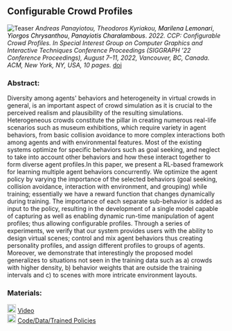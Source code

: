 ## Configurable Crowd Profiles
![Teaser](https://user-images.githubusercontent.com/94784611/170231686-6433104d-4ce2-43d5-9bb7-5461ad25f6a8.jpg)
_Andreas Panayiotou, Theodoros Kyriakou,_
<a href="https://marilenalemonari.github.io/" style="color: black; text-decoration: none;text-decoration-style: none;">_Marilena Lemonari_</a>,
<a href="http://www.cs.ucy.ac.cy/~yiorgos/" style="color: black; text-decoration: none;text-decoration-style: none;">_Yiorgos Chrysanthou_</a>,
<a href="https://totis77.github.io/" style="color: black; text-decoration: none;text-decoration-style: none;">_Panayiotis Charalambous_</a>.
_2022. CCP: Configurable Crowd Profiles. In Special Interest Group on Computer Graphics and Interactive Techniques Conference Proceedings (SIGGRAPH ’22 Conference  Proceedings), August 7–11, 2022, Vancouver, BC, Canada. ACM, New York, NY, USA, 10 pages._ [doi](https://doi.org/10.1145/3528233.3530712)

### Abstract:
Diversity among agents' behaviors and heterogeneity in virtual crowds in general, is an important aspect of crowd simulation as it is crucial to the perceived realism and plausibility of the resulting simulations.  Heterogeneous crowds constitute the pillar in creating numerous real-life scenarios such as museum exhibitions, which require variety in agent behaviors, from basic collision avoidance to more complex interactions both among agents and with environmental features. Most of the existing systems optimize for specific behaviors such as goal seeking, and neglect to take into account other behaviors and how these interact together to form diverse agent profiles.In this paper, we present a RL-based framework for learning multiple agent behaviors concurrently. We optimize the agent policy by varying the importance of the selected behaviors (goal seeking, collision avoidance, interaction with environment, and grouping) while training; essentially we have a reward function that changes dynamically during training. The importance of each separate sub-behavior is added as input to the policy, resulting in the development of a single model capable of capturing as well as enabling dynamic run-time manipulation of agent profiles; thus allowing configurable profiles. Through a series of experiments, we verify that our system provides users with the ability to design virtual scenes; control and mix agent behaviors thus creating personality profiles, and assign different profiles to groups of agents. Moreover, we demonstrate that interestingly the proposed model generalizes to situations not seen in the training data such as a) crowds with higher density, b) behavior weights that are outside the training intervals and c) to scenes with more intricate environment layouts.

<!---
<img src="https://user-images.githubusercontent.com/94784611/170267247-57bd33e3-7a24-433a-96be-ccdc246857ab.png" width="100" height="100" />
<img src="https://user-images.githubusercontent.com/94784611/170267225-8aeb314d-1739-4e25-8f90-2be8f0b6931b.png" width="100" height="100" />
<img src="https://user-images.githubusercontent.com/94784611/170267262-6eb88fec-2b60-486a-9eb8-b28570e3829b.jpg" width="100" height="100" />
--->

### Materials:
<img src="https://user-images.githubusercontent.com/94784611/170232148-224a3d29-5b06-4116-a323-8d5aecf2326f.png" width="20" height="20" /> [Video](https://www.youtube.com/watch?v=k5SAOnisBas)  
<img src="https://user-images.githubusercontent.com/94784611/170233045-f2d31fd8-15d7-402c-a522-121523110928.png" width="20" height="20" /> [Code/Data/Trained Policies](https://github.com/veupnea/CCP)
